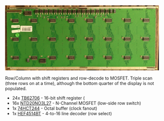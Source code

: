 ![Indoor LED display component side](images/indoor-pcb.jpg)

Row/Column with shift registers and row-decode to MOSFET.
Triple scan (three rows on at a time), although the bottom quarter
of the display is not populated.

* 24x [TB62706](datasheets/TB62706.pdf) - 16-bit shift register (
* 16x [NTD20NO3L27](datasheets/NTD20N03L27-D.PDF) - N-Channel MOSFET (low-side row switch)
* 1x [74HCT244](datasheets/74HC_HCT244.pdf) - Octal buffer (clock fanout)
* 1x [HEF4514BT](datasheets/HEF4514BT.pdf) - 4-to-16 line decoder (row select)
